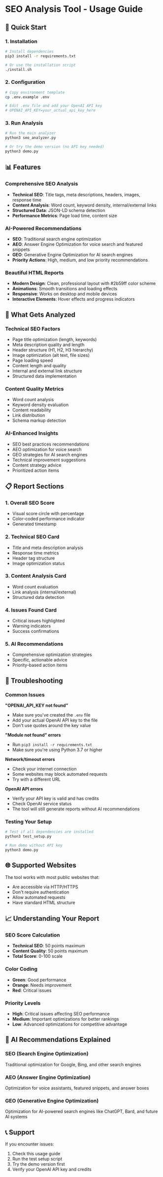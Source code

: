 # SEO Analysis Tool - Usage Guide

## 🚀 Quick Start

### 1. Installation
```bash
# Install dependencies
pip3 install -r requirements.txt

# Or use the installation script
./install.sh
```

### 2. Configuration
```bash
# Copy environment template
cp .env.example .env

# Edit .env file and add your OpenAI API key
# OPENAI_API_KEY=your_actual_api_key_here
```

### 3. Run Analysis
```bash
# Run the main analyzer
python3 seo_analyzer.py

# Or try the demo version (no API key needed)
python3 demo.py
```

## 📊 Features

### Comprehensive SEO Analysis
- **Technical SEO**: Title tags, meta descriptions, headers, images, response time
- **Content Analysis**: Word count, keyword density, internal/external links
- **Structured Data**: JSON-LD schema detection
- **Performance Metrics**: Page load time, content size

### AI-Powered Recommendations
- **SEO**: Traditional search engine optimization
- **AEO**: Answer Engine Optimization for voice search and featured snippets
- **GEO**: Generative Engine Optimization for AI search engines
- **Priority Actions**: High, medium, and low priority recommendations

### Beautiful HTML Reports
- **Modern Design**: Clean, professional layout with #2b59ff color scheme
- **Animations**: Smooth transitions and loading effects
- **Responsive**: Works on desktop and mobile devices
- **Interactive Elements**: Hover effects and progress indicators

## 🎯 What Gets Analyzed

### Technical SEO Factors
- Page title optimization (length, keywords)
- Meta description quality and length
- Header structure (H1, H2, H3 hierarchy)
- Image optimization (alt text, file sizes)
- Page loading speed
- Content length and quality
- Internal and external link structure
- Structured data implementation

### Content Quality Metrics
- Word count analysis
- Keyword density evaluation
- Content readability
- Link distribution
- Schema markup detection

### AI-Enhanced Insights
- SEO best practices recommendations
- AEO optimization for voice search
- GEO strategies for AI search engines
- Technical improvement suggestions
- Content strategy advice
- Prioritized action items

## 📋 Report Sections

### 1. Overall SEO Score
- Visual score circle with percentage
- Color-coded performance indicator
- Generated timestamp

### 2. Technical SEO Card
- Title and meta description analysis
- Response time metrics
- Header tag structure
- Image optimization status

### 3. Content Analysis Card
- Word count evaluation
- Link analysis (internal/external)
- Structured data detection

### 4. Issues Found Card
- Critical issues highlighted
- Warning indicators
- Success confirmations

### 5. AI Recommendations
- Comprehensive optimization strategies
- Specific, actionable advice
- Priority-based action items

## 🔧 Troubleshooting

### Common Issues

**"OPENAI_API_KEY not found"**
- Make sure you've created the `.env` file
- Add your actual OpenAI API key to the file
- Don't use quotes around the key value

**"Module not found" errors**
- Run `pip3 install -r requirements.txt`
- Make sure you're using Python 3.7 or higher

**Network/timeout errors**
- Check your internet connection
- Some websites may block automated requests
- Try with a different URL

**OpenAI API errors**
- Verify your API key is valid and has credits
- Check OpenAI service status
- The tool will still generate reports without AI recommendations

### Testing Your Setup
```bash
# Test if all dependencies are installed
python3 test_setup.py

# Run demo without API key
python3 demo.py
```

## 🌐 Supported Websites

The tool works with most public websites that:
- Are accessible via HTTP/HTTPS
- Don't require authentication
- Allow automated requests
- Have standard HTML structure

## 📈 Understanding Your Report

### SEO Score Calculation
- **Technical SEO**: 50 points maximum
- **Content Quality**: 50 points maximum
- **Total Score**: 0-100 scale

### Color Coding
- **Green**: Good performance
- **Orange**: Needs improvement
- **Red**: Critical issues

### Priority Levels
- **High**: Critical issues affecting SEO performance
- **Medium**: Important optimizations for better rankings
- **Low**: Advanced optimizations for competitive advantage

## 🤖 AI Recommendations Explained

### SEO (Search Engine Optimization)
Traditional optimization for Google, Bing, and other search engines

### AEO (Answer Engine Optimization)
Optimization for voice assistants, featured snippets, and answer boxes

### GEO (Generative Engine Optimization)
Optimization for AI-powered search engines like ChatGPT, Bard, and future AI systems

## 📞 Support

If you encounter issues:
1. Check this usage guide
2. Run the test setup script
3. Try the demo version first
4. Verify your OpenAI API key and credits